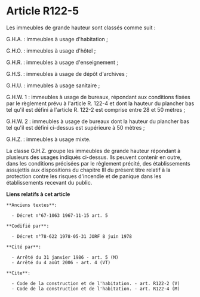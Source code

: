 # Article R122-5

Les immeubles de grande hauteur sont classés comme suit :

G.H.A. : immeubles à usage d'habitation ;

G.H.O. : immeubles à usage d'hôtel ;

G.H.R. : immeubles à usage d'enseignement ;

G.H.S. : immeubles à usage de dépôt d'archives ;

G.H.U. : immeubles à usage sanitaire ;

G.H.W. 1 : immeubles à usage de bureaux, répondant aux conditions fixées par le règlement prévu à l'article R. 122-4 et dont
la hauteur du plancher bas tel qu'il est défini à l'article R. 122-2 est comprise entre 28 et 50 mètres ;

G.H.W. 2 : immeubles à usage de bureaux dont la hauteur du plancher bas tel qu'il est défini ci-dessus est supérieure à 50
mètres ;

G.H.Z. : immeubles à usage mixte. 

La classe G.H.Z. groupe les immeubles de grande hauteur répondant à plusieurs des usages indiqués ci-dessus. Ils peuvent
contenir en outre, dans les conditions précisées par le règlement précité, des établissements assujettis aux dispositions du
chapitre III du présent titre relatif à la protection contre les risques d'incendie et de panique dans les établissements
recevant du public.

**Liens relatifs à cet article**

	**Anciens textes**:

	  - Décret n°67-1063 1967-11-15 art. 5

	**Codifié par**:

	  - Décret n°78-622 1978-05-31 JORF 8 juin 1978

	**Cité par**:

	  - Arrêté du 31 janvier 1986 - art. 5 (M)
	  - Arrêté du 4 août 2006 - art. 4 (VT)

	**Cite**:

	  - Code de la construction et de l'habitation. - art. R122-2 (V)
	  - Code de la construction et de l'habitation. - art. R122-4 (M)
